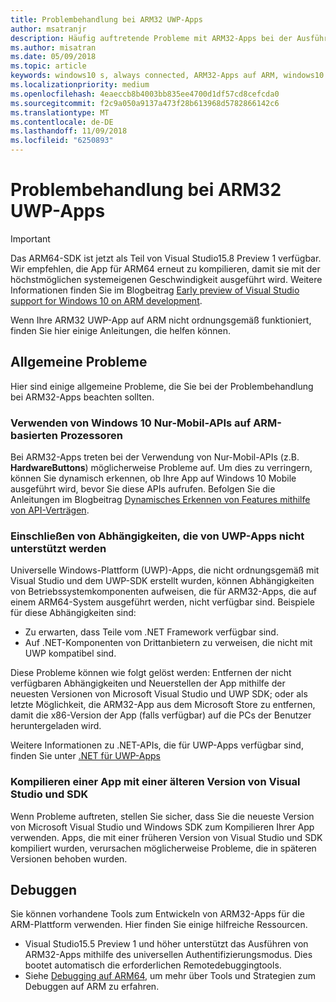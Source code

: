 ```yaml
---
title: Problembehandlung bei ARM32 UWP-Apps
author: msatranjr
description: Häufig auftretende Probleme mit ARM32-Apps bei der Ausführung auf ARM, und wie diese Probleme behoben werden können.
ms.author: misatran
ms.date: 05/09/2018
ms.topic: article
keywords: windows10 s, always connected, ARM32-Apps auf ARM, windows10 auf ARM, problembehandlung
ms.localizationpriority: medium
ms.openlocfilehash: 4eaeccb8b4003bb835ee4700d1df57cd8cefcda0
ms.sourcegitcommit: f2c9a050a9137a473f28b613968d5782866142c6
ms.translationtype: MT
ms.contentlocale: de-DE
ms.lasthandoff: 11/09/2018
ms.locfileid: "6250893"
---
```

# <a name="troubleshooting-arm32-uwp-apps"></a>Problembehandlung bei ARM32 UWP-Apps
>[!IMPORTANT]
> Das ARM64-SDK ist jetzt als Teil von Visual Studio15.8 Preview 1 verfügbar. Wir empfehlen, die App für ARM64 erneut zu kompilieren, damit sie mit der höchstmöglichen systemeigenen Geschwindigkeit ausgeführt wird. Weitere Informationen finden Sie im Blogbeitrag [Early preview of Visual Studio support for Windows 10 on ARM development](https://blogs.windows.com/buildingapps/2018/05/08/visual-studio-support-for-windows-10-on-arm-development/).

Wenn Ihre ARM32 UWP-App auf ARM nicht ordnungsgemäß funktioniert, finden Sie hier einige Anleitungen, die helfen können. 

## <a name="common-issues"></a>Allgemeine Probleme
Hier sind einige allgemeine Probleme, die Sie bei der Problembehandlung bei ARM32-Apps beachten sollten.

### <a name="using-windows-10-mobile-only-apis-on-arm-based-processors"></a>Verwenden von Windows 10 Nur-Mobil-APIs auf ARM-basierten Prozessoren 
Bei ARM32-Apps treten bei der Verwendung von Nur-Mobil-APIs (z.B. **HardwareButtons**) möglicherweise Probleme auf. Um dies zu verringern, können Sie dynamisch erkennen, ob Ihre App auf Windows 10 Mobile ausgeführt wird, bevor Sie diese APIs aufrufen. Befolgen Sie die Anleitungen im Blogbeitrag [Dynamisches Erkennen von Features mithilfe von API-Verträgen](https://blogs.windows.com/buildingapps/2015/09/15/dynamically-detecting-features-with-api-contracts-10-by-10/).

### <a name="including-dependencies-not-supported-by-uwp-apps"></a>Einschließen von Abhängigkeiten, die von UWP-Apps nicht unterstützt werden
Universelle Windows-Plattform (UWP)-Apps, die nicht ordnungsgemäß mit Visual Studio und dem UWP-SDK erstellt wurden, können Abhängigkeiten von Betriebssystemkomponenten aufweisen, die für ARM32-Apps, die auf einem ARM64-System ausgeführt werden, nicht verfügbar sind. Beispiele für diese Abhängigkeiten sind:

- Zu erwarten, dass Teile vom .NET Framework verfügbar sind.
- Auf .NET-Komponenten von Drittanbietern zu verweisen, die nicht mit UWP kompatibel sind.

Diese Probleme können wie folgt gelöst werden: Entfernen der nicht verfügbaren Abhängigkeiten und Neuerstellen der App mithilfe der neuesten Versionen von Microsoft Visual Studio und UWP SDK; oder als letzte Möglichkeit, die ARM32-App aus dem Microsoft Store zu entfernen, damit die x86-Version der App (falls verfügbar) auf die PCs der Benutzer heruntergeladen wird. 

Weitere Informationen zu .NET-APIs, die für UWP-Apps verfügbar sind, finden Sie unter [.NET für UWP-Apps](https://msdn.microsoft.com/library/windows/apps/mt185501.aspx)

### <a name="compiling-an-app-with-an-older-version-of-visual-studio-and-sdk"></a>Kompilieren einer App mit einer älteren Version von Visual Studio und SDK
Wenn Probleme auftreten, stellen Sie sicher, dass Sie die neueste Version von Microsoft Visual Studio und Windows SDK zum Kompilieren Ihrer App verwenden. Apps, die mit einer früheren Version von Visual Studio und SDK kompiliert wurden, verursachen möglicherweise Probleme, die in späteren Versionen behoben wurden.

## <a name="debugging"></a>Debuggen
Sie können vorhandene Tools zum Entwickeln von ARM32-Apps für die ARM-Plattform verwenden. Hier finden Sie einige hilfreiche Ressourcen.

- Visual Studio15.5 Preview 1 und höher unterstützt das Ausführen von ARM32-Apps mithilfe des universellen Authentifizierungsmodus. Dies bootet automatisch die erforderlichen Remotedebuggingtools.
- Siehe [Debugging auf ARM64](https://docs.microsoft.com/en-us/windows-hardware/drivers/debugger/debugging-arm64), um mehr über Tools und Strategien zum Debuggen auf ARM zu erfahren.